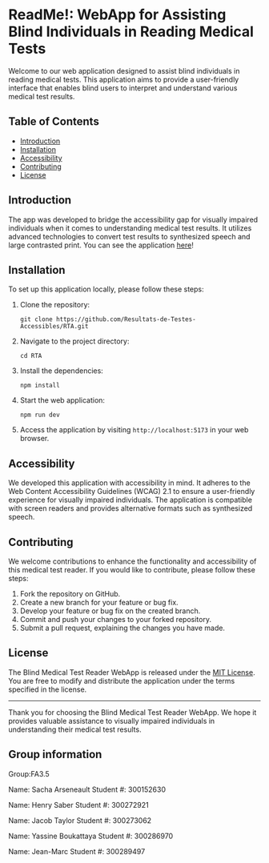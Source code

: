 # ReadMe!: WebApp for Assisting Blind Individuals in Reading Medical Tests

Welcome to our web application designed to assist blind individuals in reading medical tests. This application aims to provide a user-friendly interface that enables blind users to interpret and understand various medical test results.

## Table of Contents

- [Introduction](#introduction)
- [Installation](#installation)
- [Accessibility](#accessibility)
- [Contributing](#contributing)
- [License](#license)

## Introduction

The app was developed to bridge the accessibility gap for visually impaired individuals when it comes to understanding medical test results. It utilizes advanced technologies to convert test results to synthesized speech and large contrasted print.
You can see the application [here](https://resultats-de-testes-accessibles.github.io/RTA/)!

## Installation

To set up this application locally, please follow these steps:

1. Clone the repository:

   ```
   git clone https://github.com/Resultats-de-Testes-Accessibles/RTA.git
   ```

2. Navigate to the project directory:

   ```
   cd RTA
   ```

3. Install the dependencies:

   ```
   npm install
   ```

4. Start the web application:

   ```
   npm run dev
   ```

5. Access the application by visiting `http://localhost:5173` in your web browser.

## Accessibility

We developed this application with accessibility in mind. It adheres to the Web Content Accessibility Guidelines (WCAG) 2.1 to ensure a user-friendly experience for visually impaired individuals. The application is compatible with screen readers and provides alternative formats such as synthesized speech.

## Contributing

We welcome contributions to enhance the functionality and accessibility of this medical test reader. If you would like to contribute, please follow these steps:

1. Fork the repository on GitHub.
2. Create a new branch for your feature or bug fix.
3. Develop your feature or bug fix on the created branch.
4. Commit and push your changes to your forked repository.
5. Submit a pull request, explaining the changes you have made.

## License

The Blind Medical Test Reader WebApp is released under the [MIT License](https://opensource.org/licenses/MIT). You are free to modify and distribute the application under the terms specified in the license.

---

Thank you for choosing the Blind Medical Test Reader WebApp. We hope it provides valuable assistance to visually impaired individuals in understanding their medical test results.

## Group information

Group:FA3.5

Name: Sacha Arseneault
Student #: 300152630

Name: Henry Saber
Student #: 300272921

Name: Jacob Taylor
Student #: 300273062

Name: Yassine Boukattaya
Student #: 300286970

Name: Jean-Marc
Student #: 300289497

